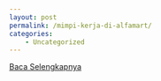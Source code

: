 ```yaml
---
layout: post
permalink: /mimpi-kerja-di-alfamart/
categories:
    - Uncategorized
---
```


[Baca Selengkapnya](/05)